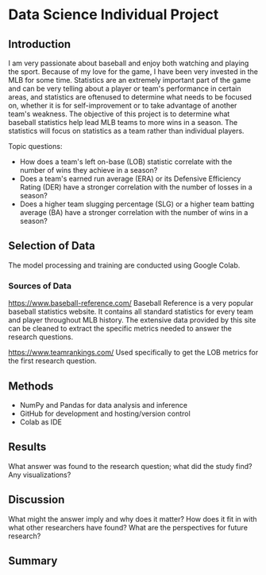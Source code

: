 # Data Science Individual Project

## Introduction
I am very passionate about baseball and enjoy both watching and playing the sport. Because of my love for the game, I have been very invested in the MLB for some time. Statistics are an extremely important part of the game and can be very telling about a player or team's performance in certain areas, and statistics are oftenused to determine what needs to be focused on, whether it is for self-improvement or to take advantage of another team's weakness. The objective of this project is to determine what baseball statistics help lead MLB teams to more wins in a season. The statistics will focus on statistics as a team rather than individual players.

Topic questions:
- How does a team's left on-base (LOB) statistic correlate with the number of wins they achieve in a season?
- Does a team's earned run average (ERA) or its Defensive Efficiency Rating (DER) have a stronger correlation with the number of losses in a season?
- Does a higher team slugging percentage (SLG) or a higher team batting average (BA) have a stronger correlation with the number of wins in a season?

## Selection of Data
The model processing and training are conducted using Google Colab.

### Sources of Data
https://www.baseball-reference.com/
Baseball Reference is a very popular baseball statistics website. It contains all standard statistics for every team and player throughout MLB history. The extensive data provided by this site can be cleaned to extract the specific metrics needed to answer the research questions.

https://www.teamrankings.com/
Used specifically to get the LOB metrics for the first research question.

## Methods
- NumPy and Pandas for data analysis and inference
- GitHub for development and hosting/version control
- Colab as IDE

## Results
What answer was found to the research question; what did the study find? Any visualizations?

## Discussion
What might the answer imply and why does it matter? How does it fit in with what other researchers have found? What are the perspectives for future research?

## Summary
